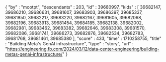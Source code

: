 {
  "by" : "mootpt",
  "descendants" : 203,
  "id" : 39680997,
  "kids" : [ 39682147, 39686210, 39686631, 39681607, 39683903, 39686397, 39685337, 39681850, 39682217, 39683220, 39682167, 39681605, 39682068, 39682196, 39683913, 39681454, 39684185, 39682138, 39682002, 39682981, 39683462, 39683382, 39682646, 39683308, 39681570, 39682086, 39681741, 39686273, 39682876, 39682534, 39682783, 39681768, 39681461, 39685380 ],
  "score" : 433,
  "time" : 1710258755,
  "title" : "Building Meta's GenAI infrastructure",
  "type" : "story",
  "url" : "https://engineering.fb.com/2024/03/12/data-center-engineering/building-metas-genai-infrastructure/"
}
